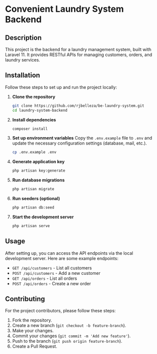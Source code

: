 # Convenient Laundry System Backend

## Description 
This project is the backend for a laundry management system, built with Laravel 11. It provides RESTful APIs for managing customers, orders, and laundry services.

## Installation 
Follow these steps to set up and run the project locally:

1. **Clone the repository**
    ```bash 
    git clone https://github.com/rjbelleza/be-laundry-system.git 
    cd laundry-system-backend 
    ```

2. **Install dependencies**
    ```bash 
    composer install 
    ```

3. **Set up environment variables**
    Copy the `.env.example` file to `.env` and update the necessary configuration settings (database, mail, etc.).
    ```bash 
    cp .env.example .env 
    ```

4. **Generate application key**
    ```bash 
    php artisan key:generate 
    ```

5. **Run database migrations**
    ```bash 
    php artisan migrate 
    ```    

6. **Run seeders (optional)**
    ```bash 
    php artisan db:seed 
    ```

7. **Start the development server**
    ```bash 
    php artisan serve 
    ```

## Usage
After setting up, you can access the API endpoints via the local development server. Here are some example endpoints:

- `GET /api/customers` - List all customers 
- `POST /api/customers` - Add a new customer 
- `GET /api/orders` - List all orders 
- `POST /api/orders` - Create a new order

## Contributing
For the project contributors, please follow these steps:

1. Fork the repository. 
2. Create a new branch (`git checkout -b feature-branch`). 
3. Make your changes. 
4. Commit your changes (`git commit -m 'Add new feature'`). 
5. Push to the branch (`git push origin feature-branch`). 
6. Create a Pull Request.
